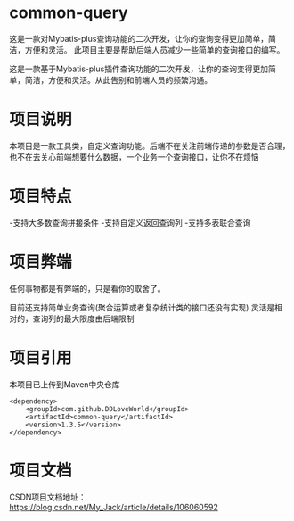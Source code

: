 # common-query
这是一款对Mybatis-plus查询功能的二次开发，让你的查询变得更加简单，简洁，方便和灵活。
此项目主要是帮助后端人员减少一些简单的查询接口的编写。

这是一款基于Mybatis-plus插件查询功能的二次开发，让你的查询变得更加简单，简洁，方便和灵活。从此告别和前端人员的频繁沟通。

# 项目说明
本项目是一款工具类，自定义查询功能。后端不在关注前端传递的参数是否合理，也不在去关心前端想要什么数据，一个业务一个查询接口，让你不在烦恼
# 项目特点
-支持大多数查询拼接条件
-支持自定义返回查询列
-支持多表联合查询
# 项目弊端
 任何事物都是有弊端的，只是看你的取舍了。

 目前还支持简单业务查询(聚合运算或者复杂统计类的接口还没有实现)
 灵活是相对的，查询列的最大限度由后端限制
# 项目引用
 本项目已上传到Maven中央仓库

    <dependency>
        <groupId>com.github.DDLoveWorld</groupId>
        <artifactId>common-query</artifactId>
        <version>1.3.5</version>
    </dependency>
# 项目文档
 CSDN项目文档地址：https://blog.csdn.net/My_Jack/article/details/106060592

